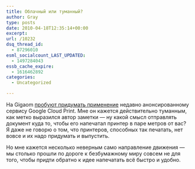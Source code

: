 ```yaml
---
title: Облачный или туманный?
author: Gray
type: posts
date: 2010-04-18T12:35:14+00:00
excerpt:
url: /10232
dsq_thread_id:
  - 87296010
esml_socialcount_LAST_UPDATED:
  - 1497284043
essb_cache_expire:
  - 1616462892
categories:
  - Uncategorized

---
```








На&nbsp;Gigaom <a href="http://gigaom.com/2010/04/16/google-cloud-print-explained/" target="_blank">пробуют придумать применение</a> недавно анонсированному сервису Google Cloud Print. Мне он&nbsp;кажется действительно туманным, как метко выразился автор заметки&nbsp;&mdash; ну&nbsp;какой смысл отправлять документ куда то, чтобы его напечатал принтер в&nbsp;паре метров от&nbsp;вас? Я&nbsp;даже не&nbsp;говорю о&nbsp;том, что принтеров, способных так печатать, нет вовсе и&nbsp;их&nbsp;надо придумать и&nbsp;выпустить.

Но&nbsp;мне кажется несколько неверным само направление движения&nbsp;&mdash; мы&nbsp;столько прошли по&nbsp;дороге к&nbsp;безбумажному миру совсем не&nbsp;для того, чтобы придти обратно к&nbsp;идее напечатать всё быстро и&nbsp;удобно.